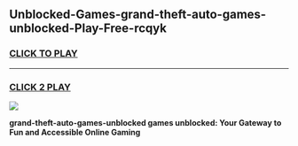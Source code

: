 
## Unblocked-Games-grand-theft-auto-games-unblocked-Play-Free-rcqyk
<h3>
<a href="https://premium76.site?title=grand-theft-auto-games-unblocked&ref=21A">CLICK TO PLAY</a></h3>
<hr>

<h3>
<a href="https://premium76.site?title=grand-theft-auto-games-unblocked&ref=21A">CLICK 2 PLAY</a>
  
</h3>

<a href="https://premium76.site?title=grand-theft-auto-games-unblocked&ref=21A"><img src="https://clearcache.store/games.png"></a>


**grand-theft-auto-games-unblocked games unblocked: Your Gateway to Fun and Accessible Online Gaming**
